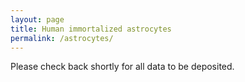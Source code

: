 ```yaml
---
layout: page
title: Human immortalized astrocytes
permalink: /astrocytes/
---
```


Please check back shortly for all data to be deposited.

